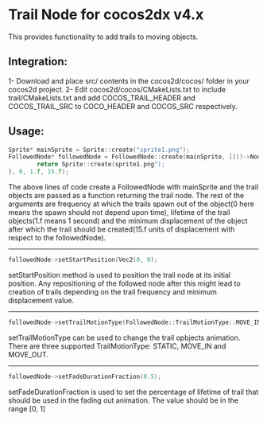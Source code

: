 # Trail Node for cocos2dx v4.x

This provides functionality to add trails to moving objects.

## Integration:
1- Download and place src/ contents in the cocos2d/cocos/ folder in your cocos2d project.
2- Edit cocos2d/cocos/CMakeLists.txt to include trail/CMakeLists.txt and add COCOS_TRAIL_HEADER and COCOS_TRAIL_SRC to COCO_HEADER and COCOS_SRC respectively.

## Usage:

```cpp
Sprite* mainSprite = Sprite::create("sprite1.png");
FollowedNode* followedNode = FollowedNode::create(mainSprite, []()->Node*{
		return Sprite::create(sprite1.png");
}, 0, 1.f, 15.f);
```

The above lines of code create a FollowedNode with mainSprite and the trail objects are passed as a function returning the trail node. The rest of the arguments are frequency at which the trails spawn out of the object(0 here means the spawn should not depend upon time), lifetime of the trail objects(1.f means 1 second) and the minimum displacement of the object after which the trail should be created(15.f units of displacement with respect to the followedNode).

-----------------------

```cpp
followedNode->setStartPosition(Vec2(0, 0);
```

setStartPosition method is used to position the trail node at its initial position. Any repositioning of the followed node after this might lead to creation of trails depending on the trail frequency and minimum displacement value.

-----------------------

```cpp
followedNode->setTrailMotionType(FollowedNode::TrailMotionType::MOVE_IN);
```

setTrailMotionType can be used to change the trail opbjects animation. There are three supported TrailMotionType: STATIC, MOVE_IN and MOVE_OUT.

-----------------------

```cpp
followedNode->setFadeDurationFraction(0.5);
```

setFadeDurationFraction is used to set the percentage of lifetime of trail that should be used in the fading out animation. The value should be in the range [0, 1]

